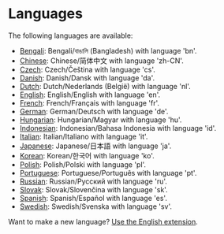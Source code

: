 Languages
=========

The following languages are available:

* [Bengali](https://github.com/datenstrom/yellow-extensions/tree/master/languages/bengali): Bengali/বাঙালি (Bangladesh) with language 'bn'.
* [Chinese](https://github.com/datenstrom/yellow-extensions/tree/master/languages/chinese): Chinese/简体中文 with language 'zh-CN'.
* [Czech](https://github.com/datenstrom/yellow-extensions/tree/master/languages/czech): Czech/Čeština with language 'cs'.
* [Danish](https://github.com/datenstrom/yellow-extensions/tree/master/languages/danish): Danish/Dansk with language 'da'.
* [Dutch](https://github.com/datenstrom/yellow-extensions/tree/master/languages/dutch): Dutch/Nederlands (België) with language 'nl'.
* [English](https://github.com/datenstrom/yellow-extensions/tree/master/languages/english): English/English with language 'en'.
* [French](https://github.com/datenstrom/yellow-extensions/tree/master/languages/french): French/Français with language 'fr'.
* [German](https://github.com/datenstrom/yellow-extensions/tree/master/languages/german): German/Deutsch with language 'de'.
* [Hungarian](https://github.com/datenstrom/yellow-extensions/tree/master/languages/hungarian): Hungarian/Magyar with language 'hu'.
* [Indonesian](https://github.com/datenstrom/yellow-extensions/tree/master/languages/indonesian): Indonesian/Bahasa Indonesia with language 'id'.
* [Italian](https://github.com/datenstrom/yellow-extensions/tree/master/languages/italian): Italian/Italiano with language 'it'.
* [Japanese](https://github.com/datenstrom/yellow-extensions/tree/master/languages/japanese): Japanese/日本語 with language 'ja'.
* [Korean](https://github.com/datenstrom/yellow-extensions/tree/master/languages/korean): Korean/한국어 with language 'ko'.
* [Polish](https://github.com/datenstrom/yellow-extensions/tree/master/languages/polish): Polish/Polski with language 'pl'.
* [Portuguese](https://github.com/datenstrom/yellow-extensions/tree/master/languages/portuguese): Portuguese/Português with language 'pt'.
* [Russian](https://github.com/datenstrom/yellow-extensions/tree/master/languages/russian): Russian/Русский with language 'ru'.
* [Slovak](https://github.com/datenstrom/yellow-extensions/tree/master/languages/slovak): Slovak/Slovenčina with language 'sk'.
* [Spanish](https://github.com/datenstrom/yellow-extensions/tree/master/languages/spanish): Spanish/Español with language 'es'.
* [Swedish](https://github.com/datenstrom/yellow-extensions/tree/master/languages/swedish): Swedish/Svenska with language 'sv'.

Want to make a new language? [Use the English extension](https://github.com/datenstrom/yellow-extensions/tree/master/languages/english).
